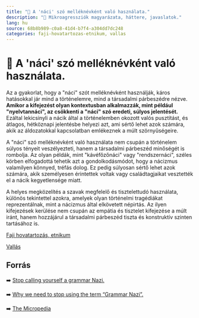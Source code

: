 ```yaml
---
title: "🚫 A 'náci' szó melléknévként való használata."
description: "🚫 Mikroagressziók magyarázata, háttere, javaslatok."
lang: hu
source: 68b8b989-c0a8-41d4-b7f4-a304dd7dc248
categories: faji-hovatartozas-etnikum, vallas
---
```


<div class="wiki-content agression-title">

# 🚫 A 'náci' szó melléknévként való használata.

Az a gyakorlat, hogy a "náci" szót melléknévként használják, káros hatásokkal jár mind a történelemre, mind a társadalmi párbeszédre nézve. **Amikor a kifejezést olyan kontextusban alkalmazzák, mint például "nyelvtannáci", az csökkenti a "náci" szó eredeti, súlyos jelentését.** Ezáltal lekicsinyli a nácik által a történelemben okozott valós pusztítást, és átlagos, hétköznapi jelentésbe helyezi azt, ami sértő lehet azok számára, akik az áldozatokkal kapcsolatban emlékeznek a múlt szörnyűségeire.

A "náci" szó melléknévként való használata nem csupán a történelem súlyos tényeit veszélyezteti, hanem a társadalmi párbeszéd minőségét is rombolja. Az olyan példák, mint "kávéfőzőnáci" vagy "rendszernáci", széles körben elfogadottá tehetik azt a gondolkodásmódot, hogy a nácizmus valamilyen könnyed, tréfás dolog. Ez pedig súlyosan sértő lehet azok számára, akik személyesen érintettek voltak vagy családtagjaikat vesztették el a nácik kegyetlensége miatt.

A helyes megközelítés a szavak megfelelő és tisztelettudó használata, különös tekintettel azokra, amelyek olyan történelmi tragédiákat reprezentálnak, mint a nácizmus által elkövetett népirtás. Az ilyen kifejezések kerülése nem csupán az empátia és tisztelet kifejezése a múlt iránt, hanem hozzájárul a társadalmi párbeszéd tiszta és konstruktív szinten tartásához is.


<div class="categories">

[Faji hovatartozás, etnikum](/#/entry?id=faji-hovatartozas-etnikum)

[Vallás](/#/entry?id=vallas)

</div>

## Forrás

➡️ [Stop calling yourself a grammar Nazi. ](https://www.quickanddirtytips.com/education/grammar/stop-calling-yourself-a-grammar-nazi)

➡️ [Why we need to stop using the term “Grammar Nazi”.](https://www.kveller.com/why-we-need-to-stop-using-the-term-grammar-nazi/)

➡️ [The Micropedia](https://www.themicropedia.org/)


</div>